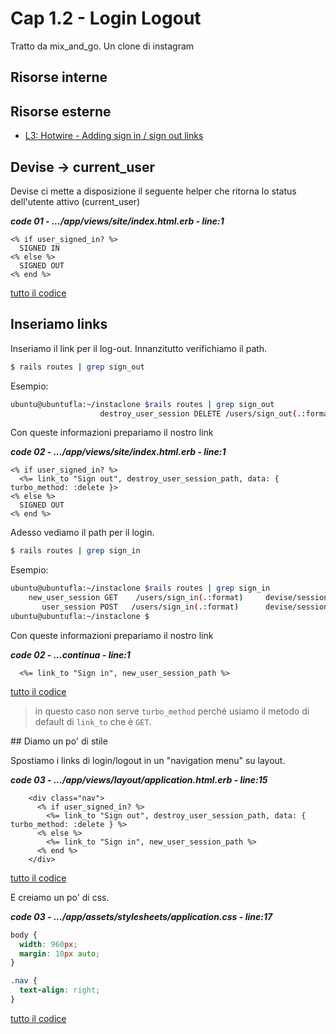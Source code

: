 # <a name="top"></a> Cap 1.2 - Login Logout

Tratto da mix_and_go. Un clone di instagram



## Risorse interne



## Risorse esterne

- [L3: Hotwire - Adding sign in / sign out links](https://school.mixandgo.com/targets/263)



## Devise -> current_user

Devise ci mette a disposizione il seguente helper che ritorna lo status dell'utente attivo (current_user)

***code 01 - .../app/views/site/index.html.erb - line:1***

```html+erb
<% if user_signed_in? %>
  SIGNED IN
<% else %>
  SIGNED OUT
<% end %>
```

[tutto il codice](https://github.com/flaviobordonidev/leanpubabrandnewcms/blob/master/instaclone/01-new_app/02_01-views-site-index.html.erb)



## Inseriamo links

Inseriamo il link per il log-out. Innanzitutto verifichiamo il path.

```bash
$ rails routes | grep sign_out
```

Esempio:

```bash
ubuntu@ubuntufla:~/instaclone $rails routes | grep sign_out
                    destroy_user_session DELETE /users/sign_out(.:format)
```

Con queste informazioni prepariamo il nostro link


***code 02 - .../app/views/site/index.html.erb - line:1***

```html+erb
<% if user_signed_in? %>
  <%= link_to "Sign out", destroy_user_session_path, data: { turbo_method: :delete }>
<% else %>
  SIGNED OUT
<% end %>
```

Adesso vediamo il path per il login.

```bash
$ rails routes | grep sign_in
```

Esempio:

```bash
ubuntu@ubuntufla:~/instaclone $rails routes | grep sign_in
    new_user_session GET    /users/sign_in(.:format)     devise/sessions#new
       user_session POST   /users/sign_in(.:format)      devise/sessions#create
ubuntu@ubuntufla:~/instaclone $
```

Con queste informazioni prepariamo il nostro link

***code 02 - ...continua - line:1***

```html+erb
  <%= link_to "Sign in", new_user_session_path %>
```

[tutto il codice](https://github.com/flaviobordonidev/leanpubabrandnewcms/blob/master/instaclone/01-new_app/02_02-views-site-index.html.erb)

> in questo caso non serve `turbo_method` perché usiamo il metodo di default di `link_to` che è `GET`.



## Diamo un po' di stile

Spostiamo i links di login/logout in un "navigation menu" su layout.

***code 03 - .../app/views/layout/application.html.erb - line:15***

```html+erb
    <div class="nav">
      <% if user_signed_in? %>
        <%= link_to "Sign out", destroy_user_session_path, data: { turbo_method: :delete } %>
      <% else %>
        <%= link_to "Sign in", new_user_session_path %>
      <% end %>
    </div>
```

[tutto il codice](https://github.com/flaviobordonidev/leanpubabrandnewcms/blob/master/instaclone/01-new_app/02_03-views-layout-application.html.erb)

E creiamo un po' di css.

***code 03 - .../app/assets/stylesheets/application.css - line:17***

```css
body {
  width: 960px;
  margin: 10px auto;
}

.nav {
  text-align: right;
}
```

[tutto il codice](https://github.com/flaviobordonidev/leanpubabrandnewcms/blob/master/instaclone/01-new_app/02_04-assets-stylesheets-application.css)

